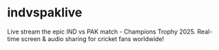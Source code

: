 # indvspaklive
Live stream the epic IND vs PAK match - Champions Trophy 2025. Real-time screen &amp; audio sharing for cricket fans worldwide!
